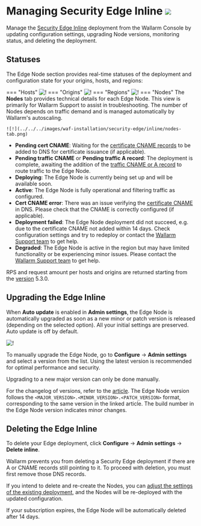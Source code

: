 # Managing Security Edge Inline <a href="../../../../about-wallarm/subscription-plans/#security-edge-paid-plan"><img src="../../../../images/security-edge-tag.svg" style="border: none;"></a>

Manage the [Security Edge Inline](overview.md) deployment from the Wallarm Console by updating configuration settings, upgrading Node versions, monitoring status, and deleting the deployment.

## Statuses

The Edge Node section provides real-time statuses of the deployment and configuration state for your origins, hosts, and regions:

=== "Hosts"
    ![!](../../../images/waf-installation/security-edge/inline/host-statuses.png)
=== "Origins"
    ![!](../../../images/waf-installation/security-edge/inline/origin-statuses.png)
=== "Regions"
    ![!](../../../images/waf-installation/security-edge/inline/region-statuses.png)
=== "Nodes"
    The **Nodes** tab provides technical details for each Edge Node. This view is primarily for Wallarm Support to assist in troubleshooting. The number of Nodes depends on traffic demand and is managed automatically by Wallarm's autoscaling.

    ![!](../../../images/waf-installation/security-edge/inline/nodes-tab.png)

* **Pending cert CNAME**: Waiting for the [certificate CNAME records](deployment.md#5-certificate-cname-configuration) to be added to DNS for certificate issuance (if applicable).
* **Pending traffic CNAME** or **Pending traffic A record**: The deployment is complete, awaiting the addition of the [traffic CNAME or A record](deployment.md#6-routing-traffic-to-the-edge-node) to route traffic to the Edge Node.
* **Deploying**: The Edge Node is currently being set up and will be available soon.
* **Active**: The Edge Node is fully operational and filtering traffic as configured.
* **Cert CNAME error**: There was an issue verifying the [certificate CNAME](deployment.md#5-certificate-cname-configuration) in DNS. Please check that the CNAME is correctly configured (if applicable).
* **Deployment failed**: The Edge Node deployment did not succeed, e.g. due to the certificate CNAME not added within 14 days. Check configuration settings and try to redeploy or contact the [Wallarm Support team](https://support.wallarm.com) to get help.
* **Degraded**: The Edge Node is active in the region but may have limited functionality or be experiencing minor issues. Please contact the [Wallarm Support team](https://support.wallarm.com) to get help.

RPS and request amount per hosts and origins are returned starting from the [version](../../../updating-migrating/node-artifact-versions.md#all-in-one-installer) 5.3.0.

## Upgrading the Edge Inline

When **Auto update** is enabled in **Admin settings**, the Edge Node is automatically upgraded as soon as a new minor or patch version is released (depending on the selected option). All your initial settings are preserved. Auto update is off by default.

![!](../../../images/waf-installation/security-edge/inline/admin-settings.png)

To manually upgrade the Edge Node, go to **Configure** → **Admin settings** and select a version from the list. Using the latest version is recommended for optimal performance and security.

Upgrading to a new major version can only be done manually.

For the changelog of versions, refer to the [article](../../../updating-migrating/node-artifact-versions.md#all-in-one-installer). The Edge Node version follows the `<MAJOR_VERSION>.<MINOR_VERSION>.<PATCH_VERSION>` format, corresponding to the same version in the linked article. The build number in the Edge Node version indicates minor changes.

## Deleting the Edge Inline

To delete your Edge deployment, click **Configure** → **Admin settings** → **Delete inline**.

Wallarm prevents you from deleting a Security Edge deployment if there are A or CNAME records still pointing to it. To proceed with deletion, you must first remove those DNS records.

If you intend to delete and re-create the Nodes, you can [adjust the settings of the existing deployment](deployment.md), and the Nodes will be re-deployed with the updated configuration.

If your subscription expires, the Edge Node will be automatically deleted after 14 days.
